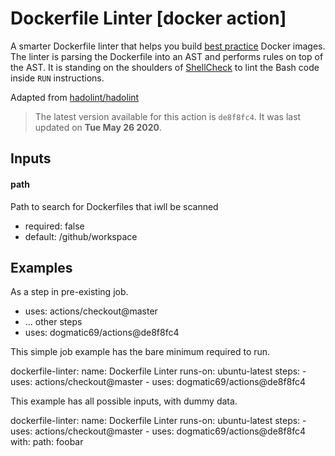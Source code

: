 <!-- NOTICE: Auto generated file! -->
# Dockerfile Linter [docker action]

A smarter Dockerfile linter that helps you build [best practice][] Docker
images. The linter is parsing the Dockerfile into an AST and performs rules
on top of the AST. It is standing on the shoulders of [ShellCheck][] to lint
the Bash code inside `RUN` instructions.

Adapted from [hadolint/hadolint](https://github.com/hadolint/hadolint)

[best practice]: https://dockr.ly/3cMOnq4
[ShellCheck]: https://github.com/koalaman/shellcheck


> The latest version available for this action is `de8f8fc4`. It was last
updated on **Tue May 26 2020**.

## Inputs

#### path

Path to search for Dockerfiles that iwll be scanned

- required: false
- default: /github/workspace


## Examples

As a step in pre-existing job.

  - uses: actions/checkout@master
  - ... other steps
  - uses: dogmatic69/actions@de8f8fc4


This simple job example has the bare minimum required to run.

  dockerfile-linter:
    name: Dockerfile Linter
    runs-on: ubuntu-latest
    steps:
      - uses: actions/checkout@master
      - uses: dogmatic69/actions@de8f8fc4

This example has all possible inputs, with dummy data.

  dockerfile-linter:
    name: Dockerfile Linter
      runs-on: ubuntu-latest
      steps:
        - uses: actions/checkout@master
        - uses: dogmatic69/actions@de8f8fc4
        with:
          path: foobar
